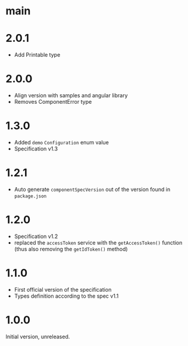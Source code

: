 # main

# 2.0.1

* Add Printable type

# 2.0.0

* Align version with samples and angular library
* Removes ComponentError type

# 1.3.0

* Added `demo` `Configuration` enum value
* Specification v1.3

# 1.2.1

* Auto generate `componentSpecVersion` out of the version found in `package.json`

# 1.2.0

* Specification v1.2
* replaced the `accessToken` service with the `getAccessToken()` function (thus also removing the `getIdToken()` method)


# 1.1.0

* First official version of the specification
* Types definition according to the spec v1.1


# 1.0.0

Initial version, unreleased.
